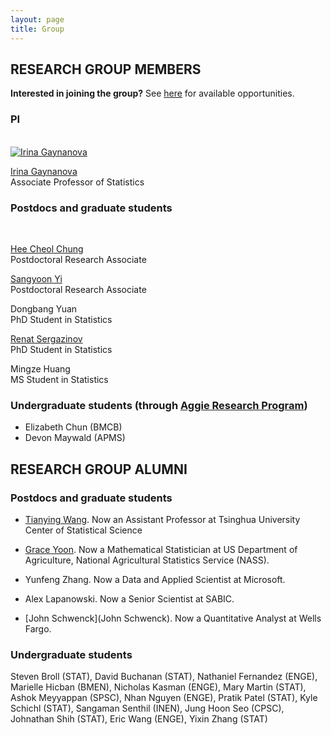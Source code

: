 ```yaml
---
layout: page
title: Group
---
```


## RESEARCH GROUP MEMBERS

**Interested in joining the group?** See [here](https://irinagain.github.io/groupjoin) for available opportunities.

### PI	

<div class="container">
<div class="row">&nbsp;</div>

<div class="row">
	<div class="col-md-3"><a class="thumb" href="#">
		<img src="https://irinagain.github.io/img/IMG_3442.jpg" class="img-responsive" alt="Irina Gaynanova" /></a>
	</div>
	<div class="col-md-6">
		<p> <a href="https://irinagain.github.io"> Irina Gaynanova </a> <br>
		Associate Professor of Statistics </p>
	</div>
</div>


</div>

<!--![](img/IMG_3442.jpg) Irina Gaynanova -->

### Postdocs and graduate students

<div class="container">
<div class="row">&nbsp;</div>

<div class="row">
	<!--<div class="col-md-3"><a class="thumb" href="#">
		<img src="http://heech31.github.io" class="img-responsive" alt="Hee Cheol Chung"/></a>
	</div>-->
	<div class="col-md-6">
		<p> <a href="https://heech31.github.io"> Hee Cheol Chung </a> <br>
		Postdoctoral Research Associate	</p>
	</div>
</div>

<div class="row">
	<!--<div class="col-md-3"><a class="thumb" href="#">
		<img src="https://irinagain.github.io/img/GraceYoon.jpg" class="img-responsive" alt="Grace Yoon"/></a>
	</div>-->
	<div class="col-md-6">
		<p> <a href = "https://people.tamu.edu/~sangyoon0704/"> Sangyoon Yi </a> <br>
		Postdoctoral Research Associate	</p>
	</div>
</div>

<div class="row">
	<!--<div class="col-md-3"><a class="thumb" href="#">
		<img src="https://irinagain.github.io/img/Dongbang.jpg" class="img-responsive" alt="Dongbang"/></a>
	</div>-->
	<div class="col-md-6">
		<p>Dongbang Yuan <br>
		PhD Student in Statistics	</p>
	</div>
</div>

<div class="row">
	<!--<div class="col-md-3"><a class="thumb" href="#">
		<img src="https://irinagain.github.io/img/Dongbang.jpg" class="img-responsive" alt="Dongbang"/></a>
	</div>-->
	<div class="col-md-6">
		<p> <a href="https://mrsergazinov.github.io/"> Renat Sergazinov </a> <br>
		PhD Student in Statistics	</p>
	</div>
</div>

<div class="row">
	<!--<div class="col-md-3"><a class="thumb" href="#">
		<img src="https://irinagain.github.io/img/Dongbang.jpg" class="img-responsive" alt="Dongbang"/></a>
	</div>-->
	<div class="col-md-6">
		<p>Mingze Huang <br>
		MS Student in Statistics	</p>
	</div>
</div>

</div>

### Undergraduate students (through [Aggie Research Program](https://aggieresearch.tamu.edu))


* Elizabeth Chun (BMCB)
* Devon Maywald (APMS)



## RESEARCH GROUP ALUMNI

### Postdocs and graduate students 

* [Tianying Wang](https://tianyingw.github.io). Now an Assistant Professor at Tsinghua University Center of Statistical Science

* [Grace Yoon](http://www.stat.tamu.edu/~gyoon/). Now a Mathematical Statistician at US Department of Agriculture, National Agricultural Statistics Service (NASS).

* Yunfeng Zhang. Now a Data and Applied Scientist at Microsoft.

* Alex Lapanowski. Now a Senior Scientist at SABIC.

* [John Schwenck](John Schwenck). Now a Quantitative Analyst at Wells Fargo.

### Undergraduate students 

Steven Broll (STAT), David Buchanan (STAT), Nathaniel Fernandez (ENGE), Marielle Hicban (BMEN), Nicholas Kasman (ENGE), Mary Martin (STAT), Ashok Meyyappan (SPSC), Nhan Nguyen (ENGE), Pratik Patel (STAT), Kyle Schichl (STAT), Sangaman Senthil (INEN), Jung Hoon Seo (CPSC), Johnathan Shih (STAT), Eric Wang (ENGE), Yixin Zhang (STAT)



